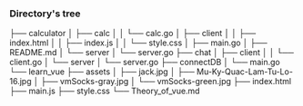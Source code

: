 ### Directory's tree

├── calculator
│   ├── calc
│   │   └── calc.go
│   ├── client
│   │   ├── index.html
│   │   ├── index.js
│   │   └── style.css
│   ├── main.go
│   ├── README.md
│   └── server
│       └── server.go
├── chat
│   ├── client
│   │   └── client.go
│   └── server
│       └── server.go
├── connectDB
│   └── main.go
└── learn_vue
    ├── assets
    │   ├── jack.jpg
    │   ├── Mu-Ky-Quac-Lam-Tu-Lo-16.jpg
    │   ├── vmSocks-gray.jpg
    │   └── vmSocks-green.jpg
    ├── index.html
    ├── main.js
    ├── style.css
    └── Theory_of_vue.md